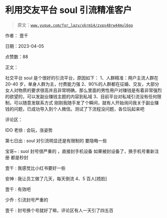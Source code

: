 # 利用交友平台 soul 引流精准客户

> 原文：[`www.yuque.com/for_lazy/xkrm14/zvps48rw44mul6go`](https://www.yuque.com/for_lazy/xkrm14/zvps48rw44mul6go)

作者： 壹千

日期：2023-04-05

点赞数：88

正文：

社交平台 soul 是个很好的引流平台，原因如下： 1、人群精准：用户主流人群在 20-40 岁，单身人群为主，付费能力强 2、90%的人群都在征婚、交友，大部分女人对物质的要求很高并且非常明确，那么里面的男性用户对赚钱是有着非常强烈的欲望的，可以发副业赚钱主题的内容到私域 3、目前平台对私域引流没有任何限制，可以随意发联系方式 刚刚我随手发了个瞬间，就有人开始询问我关于副业赚钱的问题，已成功导入到个人微信。测试了下流程没问题，各位玩起来吧

评论区：

IDO 老徐 : 会玩，涨姿势

第七日出 : soul 对引流明显还是有限制的 要隐晦一些

宝哥~ : suol 封号很严重的 ，直接封手机设备 如果被封设备了，换手机号重新注册 都是秒封

壹千 : 我感觉比小红书要好一些

安神 : 我让员工做了几天，每天倒流 4、5 百人[捂脸]

壹千 : 有效吧

少乔 : 引流封号严重的

壹千 : 封号换个号就好了嘛，评论区有人一天引了四五百



